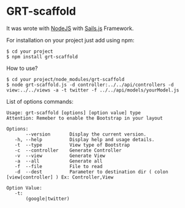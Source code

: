# GRT-scaffold

It was wrote with [NodeJS](http://www.nodejs.org) with [Sails.js](http://www.sailsjs.org) Framework.

For installation on your project just add using npm:
```
$ cd your project
$ npm install grt-scaffold
```

How to use?
```
$ cd your project/node_modules/grt-scaffold
$ node grt-scaffold.js -d controller:../../api/controllers -d view:../../views -a -t twitter -f ../../api/models/yourModel.js
```

List of options commands:

```
Usage: grt-scaffold [options] [option value] type
Attention: Remeber to enable the Bootstrap in your layout

Options:
       --version       Display the current version.
   -h, --help          Display help and usage details.
   -t  --type	       View type of Bootstrap
   -c  --controller    Generate Controller
   -v  --view	       Generate View
   -a  --all	       Generate all
   -f  --file          File to read
   -d  --dest	       Parameter to destination dir ( colon [view|controller] ) Ex: Controller,View

Option Value:
   -t:
       (google|twitter)
```
